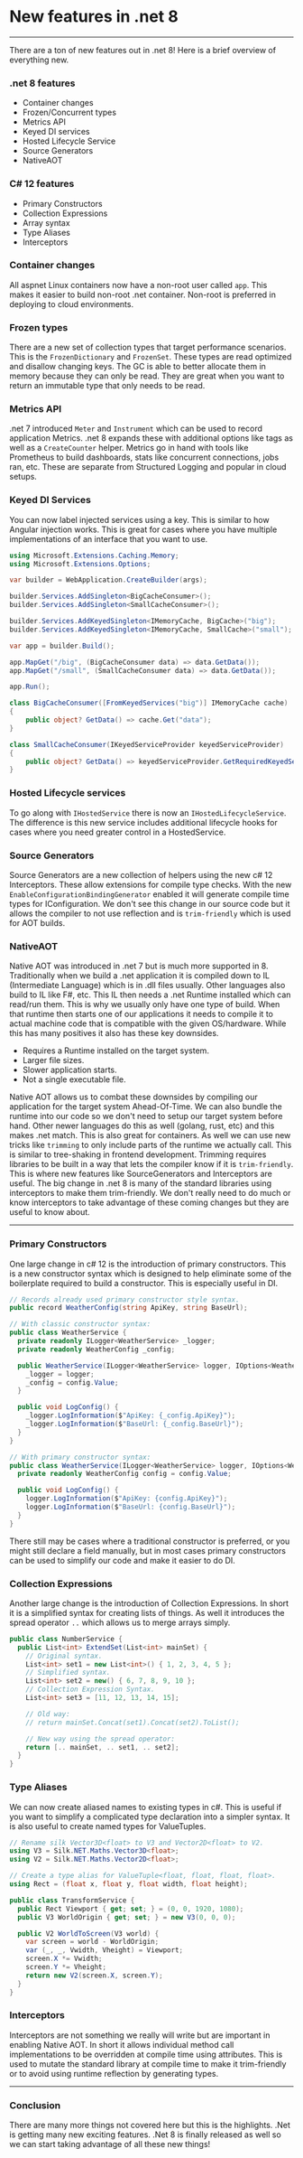 # New features in .net 8
---

There are a ton of new features out in .net 8! Here is a brief overview of everything new.

### .net 8 features

- Container changes
- Frozen/Concurrent types
- Metrics API
- Keyed DI services
- Hosted Lifecycle Service
- Source Generators
- NativeAOT

### C# 12 features

- Primary Constructors
- Collection Expressions
- Array syntax
- Type Aliases
- Interceptors

### Container changes

All aspnet Linux containers now have a non-root user called `app`. This makes it easier to build non-root .net container. Non-root is preferred in deploying to cloud environments.

### Frozen types

There are a new set of collection types that target performance scenarios. This is the `FrozenDictionary` and `FrozenSet`. These types are read optimized and disallow changing keys. The GC is able to better allocate them in memory because they can only be read. They are great when you want to return an immutable type that only needs to be read.

### Metrics API

.net 7 introduced `Meter` and `Instrument` which can be used to record application Metrics. .net 8 expands these with additional options like tags as well as a `CreateCounter` helper. Metrics go in hand with tools like Prometheus to build dashboards, stats like concurrent connections, jobs ran, etc. These are separate from Structured Logging and popular in cloud setups.

### Keyed DI Services

You can now label injected services using a key. This is similar to how Angular injection works. This is great for cases where you have multiple implementations of an interface that you want to use.

```csharp
using Microsoft.Extensions.Caching.Memory;
using Microsoft.Extensions.Options;

var builder = WebApplication.CreateBuilder(args);

builder.Services.AddSingleton<BigCacheConsumer>();
builder.Services.AddSingleton<SmallCacheConsumer>();

builder.Services.AddKeyedSingleton<IMemoryCache, BigCache>("big");
builder.Services.AddKeyedSingleton<IMemoryCache, SmallCache>("small");

var app = builder.Build();

app.MapGet("/big", (BigCacheConsumer data) => data.GetData());
app.MapGet("/small", (SmallCacheConsumer data) => data.GetData());

app.Run();

class BigCacheConsumer([FromKeyedServices("big")] IMemoryCache cache)
{
    public object? GetData() => cache.Get("data");
}

class SmallCacheConsumer(IKeyedServiceProvider keyedServiceProvider)
{
    public object? GetData() => keyedServiceProvider.GetRequiredKeyedService<IMemoryCache>("small");
}
```

### Hosted Lifecycle services

To go along with `IHostedService` there is now an `IHostedLifecycleService`. The difference is this new service includes additional lifecycle hooks for cases where you need greater control in a HostedService.

### Source Generators

Source Generators are a new collection of helpers using the new c# 12 Interceptors. These allow extensions for compile type checks. With the new `EnableConfigurationBindingGenerator` enabled it will generate compile time types for IConfiguration. We don't see this change in our source code but it allows the compiler to not use reflection and is `trim-friendly` which is used for AOT builds.

### NativeAOT

Native AOT was introduced in .net 7 but is much more supported in 8. Traditionally when we build a .net application it is compiled down to IL (Intermediate Language) which is in .dll files usually. Other languages also build to IL like F#, etc. This IL then needs a .net Runtime installed which can read/run them. This is why we usually only have one type of build. When that runtime then starts one of our applications it needs to compile it to actual machine code that is compatible with the given OS/hardware. While this has many positives it also has these key downsides.

- Requires a Runtime installed on the target system.
- Larger file sizes.
- Slower application starts.
- Not a single executable file.

Native AOT allows us to combat these downsides by compiling our application for the target system Ahead-Of-Time. We can also bundle the runtime into our code so we don't need to setup our target system before hand. Other newer languages do this as well (golang, rust, etc) and this makes .net match. This is also great for containers. As well we can use new tricks like `trimming` to only include parts of the runtime we actually call. This is similar to tree-shaking in frontend development. Trimming requires libraries to be built in a way that lets the compiler know if it is `trim-friendly`. This is where new features like SourceGenerators and Interceptors are useful. The big change in .net 8 is many of the standard libraries using interceptors to make them trim-friendly. We don't really need to do much or know interceptors to take advantage of these coming changes but they are useful to know about.

---

### Primary Constructors

One large change in c# 12 is the introduction of primary constructors. This is a new constructor syntax which is designed to help eliminate some of the boilerplate required to build a constructor. This is especially useful in DI.

```csharp
// Records already used primary constructor style syntax.
public record WeatherConfig(string ApiKey, string BaseUrl);

// With classic constructor syntax:
public class WeatherService {
  private readonly ILogger<WeatherService> _logger;
  private readonly WeatherConfig _config;

  public WeatherService(ILogger<WeatherService> logger, IOptions<WeatherConfig> config) {
    _logger = logger;
    _config = config.Value;
  }

  public void LogConfig() {
    _logger.LogInformation($"ApiKey: {_config.ApiKey}");
    _logger.LogInformation($"BaseUrl: {_config.BaseUrl}");
  }
}

// With primary constructor syntax:
public class WeatherService(ILogger<WeatherService> logger, IOptions<WeatherConfig> config) {
  private readonly WeatherConfig config = config.Value;

  public void LogConfig() {
    logger.LogInformation($"ApiKey: {config.ApiKey}");
    logger.LogInformation($"BaseUrl: {config.BaseUrl}");
  }
}
```

There still may be cases where a traditional constructor is preferred, or you might still declare a field manually, but in most cases primary constructors can be used to simplify our code and make it easier to do DI.

### Collection Expressions

Another large change is the introduction of Collection Expressions. In short it is a simplified syntax for creating lists of things. As well it introduces the spread operator `..` which allows us to merge arrays simply.

```csharp
public class NumberService {
  public List<int> ExtendSet(List<int> mainSet) {
    // Original syntax.
    List<int> set1 = new List<int>() { 1, 2, 3, 4, 5 };
    // Simplified syntax.
    List<int> set2 = new() { 6, 7, 8, 9, 10 };
    // Collection Expression Syntax.
    List<int> set3 = [11, 12, 13, 14, 15];

    // Old way:
    // return mainSet.Concat(set1).Concat(set2).ToList();

    // New way using the spread operator:
    return [.. mainSet, .. set1, .. set2];
  }
}
```

### Type Aliases

We can now create aliased names to existing types in c#. This is useful if you want to simplify a complicated type declaration into a simpler syntax. It is also useful to create named types for ValueTuples.

```csharp
// Rename silk Vector3D<float> to V3 and Vector2D<float> to V2.
using V3 = Silk.NET.Maths.Vector3D<float>;
using V2 = Silk.NET.Maths.Vector2D<float>;

// Create a type alias for ValueTuple<float, float, float, float>.
using Rect = (float x, float y, float width, float height);

public class TransformService {
  public Rect Viewport { get; set; } = (0, 0, 1920, 1080);
  public V3 WorldOrigin { get; set; } = new V3(0, 0, 0);

  public V2 WorldToScreen(V3 world) {
    var screen = world - WorldOrigin;
    var (_, _, Vwidth, Vheight) = Viewport;
    screen.X *= Vwidth;
    screen.Y *= Vheight;
    return new V2(screen.X, screen.Y);
  }
}
```

### Interceptors

Interceptors are not something we really will write but are important in enabling Native AOT. In short it allows individual method call implementations to be overridden at compile time using attributes. This is used to mutate the standard library at compile time to make it trim-friendly or to avoid using runtime reflection by generating types.

---

### Conclusion

There are many more things not covered here but this is the highlights. .Net is getting many new exciting features. .Net 8 is finally released as well so we can start taking advantage of all these new things!

